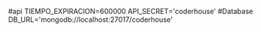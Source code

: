 #api
TIEMPO_EXPIRACION=600000
API_SECRET='coderhouse'
#Database
DB_URL='mongodb://localhost:27017/coderhouse'